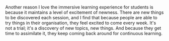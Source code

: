 Another reason I love the immersive learning experience for students is because it maintains a level of excitement of newness. There are new things to be discovered each session, and I find that because people are able to try things in their organisation, they feel excited to come every week. It's not a trial; it's a discovery of new topics, new things. And because they get time to assimilate it, they keep coming back around for continuous learning.